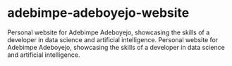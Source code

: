 # adebimpe-adeboyejo-website
Personal website for Adebimpe Adeboyejo, showcasing the skills of a developer in data science and artificial intelligence.
Personal website for Adebimpe Adeboyejo, showcasing the skills of a developer in data science and artificial intelligence.
